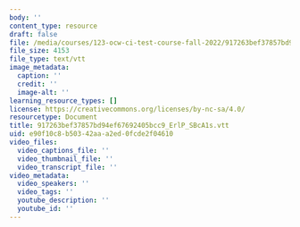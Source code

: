 ```yaml
---
body: ''
content_type: resource
draft: false
file: /media/courses/123-ocw-ci-test-course-fall-2022/917263bef37857bd94ef67692405bcc9_erlp_sbca1s.vtt
file_size: 4153
file_type: text/vtt
image_metadata:
  caption: ''
  credit: ''
  image-alt: ''
learning_resource_types: []
license: https://creativecommons.org/licenses/by-nc-sa/4.0/
resourcetype: Document
title: 917263bef37857bd94ef67692405bcc9_ErlP_SBcA1s.vtt
uid: e90f10c8-b503-42aa-a2ed-0fcde2f04610
video_files:
  video_captions_file: ''
  video_thumbnail_file: ''
  video_transcript_file: ''
video_metadata:
  video_speakers: ''
  video_tags: ''
  youtube_description: ''
  youtube_id: ''
---
```

